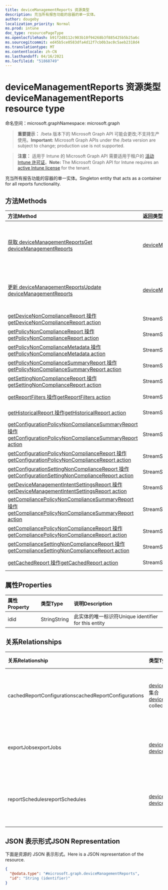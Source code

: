 ```yaml
---
title: deviceManagementReports 资源类型
description: 充当所有报告功能的容器的单一实体。
author: dougeby
localization_priority: Normal
ms.prod: intune
doc_type: resourcePageType
ms.openlocfilehash: b91f2d8112c903b10f94268b3f885425b5b25a6c
ms.sourcegitcommit: ed45b5ce0583dfa4d12f7cb0b3ac0c5aeb2318d4
ms.translationtype: MT
ms.contentlocale: zh-CN
ms.lasthandoff: 04/16/2021
ms.locfileid: "51868749"
---
```

# <a name="devicemanagementreports-resource-type"></a><span data-ttu-id="6825c-103">deviceManagementReports 资源类型</span><span class="sxs-lookup"><span data-stu-id="6825c-103">deviceManagementReports resource type</span></span>

<span data-ttu-id="6825c-104">命名空间：microsoft.graph</span><span class="sxs-lookup"><span data-stu-id="6825c-104">Namespace: microsoft.graph</span></span>

> <span data-ttu-id="6825c-105">**重要提示：** /beta 版本下的 Microsoft Graph API 可能会更改;不支持生产使用。</span><span class="sxs-lookup"><span data-stu-id="6825c-105">**Important:** Microsoft Graph APIs under the /beta version are subject to change; production use is not supported.</span></span>

> <span data-ttu-id="6825c-106">**注意：** 适用于 Intune 的 Microsoft Graph API 需要适用于租户的 [活动 Intune 许可证](https://go.microsoft.com/fwlink/?linkid=839381)。</span><span class="sxs-lookup"><span data-stu-id="6825c-106">**Note:** The Microsoft Graph API for Intune requires an [active Intune license](https://go.microsoft.com/fwlink/?linkid=839381) for the tenant.</span></span>

<span data-ttu-id="6825c-107">充当所有报告功能的容器的单一实体。</span><span class="sxs-lookup"><span data-stu-id="6825c-107">Singleton entity that acts as a container for all reports functionality.</span></span>

## <a name="methods"></a><span data-ttu-id="6825c-108">方法</span><span class="sxs-lookup"><span data-stu-id="6825c-108">Methods</span></span>
|<span data-ttu-id="6825c-109">方法</span><span class="sxs-lookup"><span data-stu-id="6825c-109">Method</span></span>|<span data-ttu-id="6825c-110">返回类型</span><span class="sxs-lookup"><span data-stu-id="6825c-110">Return Type</span></span>|<span data-ttu-id="6825c-111">说明</span><span class="sxs-lookup"><span data-stu-id="6825c-111">Description</span></span>|
|:---|:---|:---|
|[<span data-ttu-id="6825c-112">获取 deviceManagementReports</span><span class="sxs-lookup"><span data-stu-id="6825c-112">Get deviceManagementReports</span></span>](../api/intune-reporting-devicemanagementreports-get.md)|[<span data-ttu-id="6825c-113">deviceManagementReports</span><span class="sxs-lookup"><span data-stu-id="6825c-113">deviceManagementReports</span></span>](../resources/intune-reporting-devicemanagementreports.md)|<span data-ttu-id="6825c-114">读取 [deviceManagementReports 对象的属性和](../resources/intune-reporting-devicemanagementreports.md) 关系。</span><span class="sxs-lookup"><span data-stu-id="6825c-114">Read properties and relationships of the [deviceManagementReports](../resources/intune-reporting-devicemanagementreports.md) object.</span></span>|
|[<span data-ttu-id="6825c-115">更新 deviceManagementReports</span><span class="sxs-lookup"><span data-stu-id="6825c-115">Update deviceManagementReports</span></span>](../api/intune-reporting-devicemanagementreports-update.md)|[<span data-ttu-id="6825c-116">deviceManagementReports</span><span class="sxs-lookup"><span data-stu-id="6825c-116">deviceManagementReports</span></span>](../resources/intune-reporting-devicemanagementreports.md)|<span data-ttu-id="6825c-117">更新 [deviceManagementReports 对象](../resources/intune-reporting-devicemanagementreports.md) 的属性。</span><span class="sxs-lookup"><span data-stu-id="6825c-117">Update the properties of a [deviceManagementReports](../resources/intune-reporting-devicemanagementreports.md) object.</span></span>|
|[<span data-ttu-id="6825c-118">getDeviceNonComplianceReport 操作</span><span class="sxs-lookup"><span data-stu-id="6825c-118">getDeviceNonComplianceReport action</span></span>](../api/intune-reporting-devicemanagementreports-getdevicenoncompliancereport.md)|<span data-ttu-id="6825c-119">Stream</span><span class="sxs-lookup"><span data-stu-id="6825c-119">Stream</span></span>|<span data-ttu-id="6825c-120">尚未记录</span><span class="sxs-lookup"><span data-stu-id="6825c-120">Not yet documented</span></span>|
|[<span data-ttu-id="6825c-121">getPolicyNonComplianceReport 操作</span><span class="sxs-lookup"><span data-stu-id="6825c-121">getPolicyNonComplianceReport action</span></span>](../api/intune-reporting-devicemanagementreports-getpolicynoncompliancereport.md)|<span data-ttu-id="6825c-122">Stream</span><span class="sxs-lookup"><span data-stu-id="6825c-122">Stream</span></span>|<span data-ttu-id="6825c-123">尚未记录</span><span class="sxs-lookup"><span data-stu-id="6825c-123">Not yet documented</span></span>|
|[<span data-ttu-id="6825c-124">getPolicyNonComplianceMetadata 操作</span><span class="sxs-lookup"><span data-stu-id="6825c-124">getPolicyNonComplianceMetadata action</span></span>](../api/intune-reporting-devicemanagementreports-getpolicynoncompliancemetadata.md)|<span data-ttu-id="6825c-125">Stream</span><span class="sxs-lookup"><span data-stu-id="6825c-125">Stream</span></span>|<span data-ttu-id="6825c-126">尚未记录</span><span class="sxs-lookup"><span data-stu-id="6825c-126">Not yet documented</span></span>|
|[<span data-ttu-id="6825c-127">getPolicyNonComplianceSummaryReport 操作</span><span class="sxs-lookup"><span data-stu-id="6825c-127">getPolicyNonComplianceSummaryReport action</span></span>](../api/intune-reporting-devicemanagementreports-getpolicynoncompliancesummaryreport.md)|<span data-ttu-id="6825c-128">Stream</span><span class="sxs-lookup"><span data-stu-id="6825c-128">Stream</span></span>|<span data-ttu-id="6825c-129">尚未记录</span><span class="sxs-lookup"><span data-stu-id="6825c-129">Not yet documented</span></span>|
|[<span data-ttu-id="6825c-130">getSettingNonComplianceReport 操作</span><span class="sxs-lookup"><span data-stu-id="6825c-130">getSettingNonComplianceReport action</span></span>](../api/intune-reporting-devicemanagementreports-getsettingnoncompliancereport.md)|<span data-ttu-id="6825c-131">Stream</span><span class="sxs-lookup"><span data-stu-id="6825c-131">Stream</span></span>|<span data-ttu-id="6825c-132">尚未记录</span><span class="sxs-lookup"><span data-stu-id="6825c-132">Not yet documented</span></span>|
|[<span data-ttu-id="6825c-133">getReportFilters 操作</span><span class="sxs-lookup"><span data-stu-id="6825c-133">getReportFilters action</span></span>](../api/intune-reporting-devicemanagementreports-getreportfilters.md)|<span data-ttu-id="6825c-134">Stream</span><span class="sxs-lookup"><span data-stu-id="6825c-134">Stream</span></span>|<span data-ttu-id="6825c-135">尚未记录</span><span class="sxs-lookup"><span data-stu-id="6825c-135">Not yet documented</span></span>|
|[<span data-ttu-id="6825c-136">getHistoricalReport 操作</span><span class="sxs-lookup"><span data-stu-id="6825c-136">getHistoricalReport action</span></span>](../api/intune-reporting-devicemanagementreports-gethistoricalreport.md)|<span data-ttu-id="6825c-137">Stream</span><span class="sxs-lookup"><span data-stu-id="6825c-137">Stream</span></span>|<span data-ttu-id="6825c-138">尚未记录</span><span class="sxs-lookup"><span data-stu-id="6825c-138">Not yet documented</span></span>|
|[<span data-ttu-id="6825c-139">getConfigurationPolicyNonComplianceSummaryReport 操作</span><span class="sxs-lookup"><span data-stu-id="6825c-139">getConfigurationPolicyNonComplianceSummaryReport action</span></span>](../api/intune-reporting-devicemanagementreports-getconfigurationpolicynoncompliancesummaryreport.md)|<span data-ttu-id="6825c-140">Stream</span><span class="sxs-lookup"><span data-stu-id="6825c-140">Stream</span></span>|<span data-ttu-id="6825c-141">尚未记录</span><span class="sxs-lookup"><span data-stu-id="6825c-141">Not yet documented</span></span>|
|[<span data-ttu-id="6825c-142">getConfigurationPolicyNonComplianceReport 操作</span><span class="sxs-lookup"><span data-stu-id="6825c-142">getConfigurationPolicyNonComplianceReport action</span></span>](../api/intune-reporting-devicemanagementreports-getconfigurationpolicynoncompliancereport.md)|<span data-ttu-id="6825c-143">Stream</span><span class="sxs-lookup"><span data-stu-id="6825c-143">Stream</span></span>|<span data-ttu-id="6825c-144">尚未记录</span><span class="sxs-lookup"><span data-stu-id="6825c-144">Not yet documented</span></span>|
|[<span data-ttu-id="6825c-145">getConfigurationSettingNonComplianceReport 操作</span><span class="sxs-lookup"><span data-stu-id="6825c-145">getConfigurationSettingNonComplianceReport action</span></span>](../api/intune-reporting-devicemanagementreports-getconfigurationsettingnoncompliancereport.md)|<span data-ttu-id="6825c-146">Stream</span><span class="sxs-lookup"><span data-stu-id="6825c-146">Stream</span></span>|<span data-ttu-id="6825c-147">尚未记录</span><span class="sxs-lookup"><span data-stu-id="6825c-147">Not yet documented</span></span>|
|[<span data-ttu-id="6825c-148">getDeviceManagementIntentSettingsReport 操作</span><span class="sxs-lookup"><span data-stu-id="6825c-148">getDeviceManagementIntentSettingsReport action</span></span>](../api/intune-reporting-devicemanagementreports-getdevicemanagementintentsettingsreport.md)|<span data-ttu-id="6825c-149">Stream</span><span class="sxs-lookup"><span data-stu-id="6825c-149">Stream</span></span>|<span data-ttu-id="6825c-150">尚未记录</span><span class="sxs-lookup"><span data-stu-id="6825c-150">Not yet documented</span></span>|
|[<span data-ttu-id="6825c-151">getCompliancePolicyNonComplianceSummaryReport 操作</span><span class="sxs-lookup"><span data-stu-id="6825c-151">getCompliancePolicyNonComplianceSummaryReport action</span></span>](../api/intune-reporting-devicemanagementreports-getcompliancepolicynoncompliancesummaryreport.md)|<span data-ttu-id="6825c-152">Stream</span><span class="sxs-lookup"><span data-stu-id="6825c-152">Stream</span></span>|<span data-ttu-id="6825c-153">尚未记录</span><span class="sxs-lookup"><span data-stu-id="6825c-153">Not yet documented</span></span>|
|[<span data-ttu-id="6825c-154">getCompliancePolicyNonComplianceReport 操作</span><span class="sxs-lookup"><span data-stu-id="6825c-154">getCompliancePolicyNonComplianceReport action</span></span>](../api/intune-reporting-devicemanagementreports-getcompliancepolicynoncompliancereport.md)|<span data-ttu-id="6825c-155">Stream</span><span class="sxs-lookup"><span data-stu-id="6825c-155">Stream</span></span>|<span data-ttu-id="6825c-156">尚未记录</span><span class="sxs-lookup"><span data-stu-id="6825c-156">Not yet documented</span></span>|
|[<span data-ttu-id="6825c-157">getComplianceSettingNonComplianceReport 操作</span><span class="sxs-lookup"><span data-stu-id="6825c-157">getComplianceSettingNonComplianceReport action</span></span>](../api/intune-reporting-devicemanagementreports-getcompliancesettingnoncompliancereport.md)|<span data-ttu-id="6825c-158">Stream</span><span class="sxs-lookup"><span data-stu-id="6825c-158">Stream</span></span>|<span data-ttu-id="6825c-159">尚未记录</span><span class="sxs-lookup"><span data-stu-id="6825c-159">Not yet documented</span></span>|
|[<span data-ttu-id="6825c-160">getCachedReport 操作</span><span class="sxs-lookup"><span data-stu-id="6825c-160">getCachedReport action</span></span>](../api/intune-reporting-devicemanagementreports-getcachedreport.md)|<span data-ttu-id="6825c-161">Stream</span><span class="sxs-lookup"><span data-stu-id="6825c-161">Stream</span></span>|<span data-ttu-id="6825c-162">尚未记录</span><span class="sxs-lookup"><span data-stu-id="6825c-162">Not yet documented</span></span>|

## <a name="properties"></a><span data-ttu-id="6825c-163">属性</span><span class="sxs-lookup"><span data-stu-id="6825c-163">Properties</span></span>
|<span data-ttu-id="6825c-164">属性</span><span class="sxs-lookup"><span data-stu-id="6825c-164">Property</span></span>|<span data-ttu-id="6825c-165">类型</span><span class="sxs-lookup"><span data-stu-id="6825c-165">Type</span></span>|<span data-ttu-id="6825c-166">说明</span><span class="sxs-lookup"><span data-stu-id="6825c-166">Description</span></span>|
|:---|:---|:---|
|<span data-ttu-id="6825c-167">id</span><span class="sxs-lookup"><span data-stu-id="6825c-167">id</span></span>|<span data-ttu-id="6825c-168">String</span><span class="sxs-lookup"><span data-stu-id="6825c-168">String</span></span>|<span data-ttu-id="6825c-169">此实体的唯一标识符</span><span class="sxs-lookup"><span data-stu-id="6825c-169">Unique identifier for this entity</span></span>|

## <a name="relationships"></a><span data-ttu-id="6825c-170">关系</span><span class="sxs-lookup"><span data-stu-id="6825c-170">Relationships</span></span>
|<span data-ttu-id="6825c-171">关系</span><span class="sxs-lookup"><span data-stu-id="6825c-171">Relationship</span></span>|<span data-ttu-id="6825c-172">类型</span><span class="sxs-lookup"><span data-stu-id="6825c-172">Type</span></span>|<span data-ttu-id="6825c-173">说明</span><span class="sxs-lookup"><span data-stu-id="6825c-173">Description</span></span>|
|:---|:---|:---|
|<span data-ttu-id="6825c-174">cachedReportConfigurations</span><span class="sxs-lookup"><span data-stu-id="6825c-174">cachedReportConfigurations</span></span>|<span data-ttu-id="6825c-175">[deviceManagementCachedReportConfiguration](../resources/intune-reporting-devicemanagementcachedreportconfiguration.md) 集合</span><span class="sxs-lookup"><span data-stu-id="6825c-175">[deviceManagementCachedReportConfiguration](../resources/intune-reporting-devicemanagementcachedreportconfiguration.md) collection</span></span>|<span data-ttu-id="6825c-176">表示缓存报表的配置的实体</span><span class="sxs-lookup"><span data-stu-id="6825c-176">Entity representing the configuration of a cached report</span></span>|
|<span data-ttu-id="6825c-177">exportJobs</span><span class="sxs-lookup"><span data-stu-id="6825c-177">exportJobs</span></span>|<span data-ttu-id="6825c-178">[deviceManagementExportJob](../resources/intune-reporting-devicemanagementexportjob.md) 集合</span><span class="sxs-lookup"><span data-stu-id="6825c-178">[deviceManagementExportJob](../resources/intune-reporting-devicemanagementexportjob.md) collection</span></span>|<span data-ttu-id="6825c-179">表示要导出报告的作业的实体</span><span class="sxs-lookup"><span data-stu-id="6825c-179">Entity representing a job to export a report</span></span>|
|<span data-ttu-id="6825c-180">reportSchedules</span><span class="sxs-lookup"><span data-stu-id="6825c-180">reportSchedules</span></span>|<span data-ttu-id="6825c-181">[deviceManagementReportSchedule](../resources/intune-reporting-devicemanagementreportschedule.md) 集合</span><span class="sxs-lookup"><span data-stu-id="6825c-181">[deviceManagementReportSchedule](../resources/intune-reporting-devicemanagementreportschedule.md) collection</span></span>|<span data-ttu-id="6825c-182">表示送达报告的计划的实体</span><span class="sxs-lookup"><span data-stu-id="6825c-182">Entity representing a schedule for which reports are delivered</span></span>|

## <a name="json-representation"></a><span data-ttu-id="6825c-183">JSON 表示形式</span><span class="sxs-lookup"><span data-stu-id="6825c-183">JSON Representation</span></span>
<span data-ttu-id="6825c-184">下面是资源的 JSON 表示形式。</span><span class="sxs-lookup"><span data-stu-id="6825c-184">Here is a JSON representation of the resource.</span></span>
<!-- {
  "blockType": "resource",
  "keyProperty": "id",
  "@odata.type": "microsoft.graph.deviceManagementReports"
}
-->
``` json
{
  "@odata.type": "#microsoft.graph.deviceManagementReports",
  "id": "String (identifier)"
}
```




